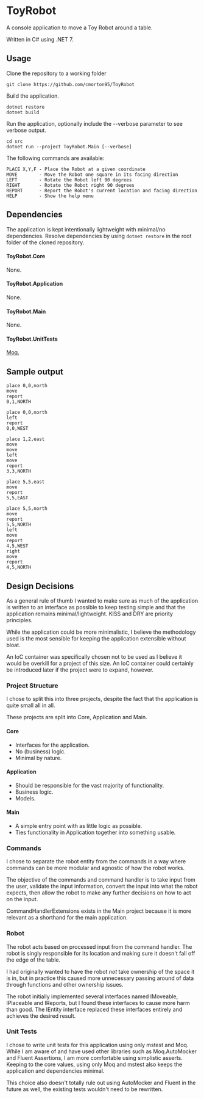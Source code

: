 # ToyRobot
A console application to move a Toy Robot around a table.

Written in C# using .NET 7.

## Usage
Clone the repository to a working folder  
```
git clone https://github.com/cmorton95/ToyRobot  
```
Build the application.
```
dotnet restore
dotnet build
```
Run the application, optionally include the --verbose parameter to see verbose output.  
```
cd src
dotnet run --project ToyRobot.Main [--verbose]  
```

The following commands are available:
```
PLACE X,Y,F - Place the Robot at a given coordinate  
MOVE        - Move the Robot one square in its facing direction  
LEFT        - Rotate the Robot left 90 degrees  
RIGHT       - Rotate the Robot right 90 degrees  
REPORT      - Report the Robot's current location and facing direction  
HELP        - Show the help menu  
```

## Dependencies

The application is kept intentionally lightweight with minimal/no dependencies. 
Resolve dependencies by using ```dotnet restore``` in the root folder of the cloned repository.  

#### ToyRobot.Core
None.  

#### ToyRobot.Application
None.  

#### ToyRobot.Main
None.  

#### ToyRobot.UnitTests
[Moq.](https://www.nuget.org/packages/Moq)

## Sample output
```
place 0,0,north
move
report
0,1,NORTH
```
```
place 0,0,north
left
report
0,0,WEST
```
```
place 1,2,east
move
move
left
move
report
3,3,NORTH
```
```
place 5,5,east
move
report
5,5,EAST
```
```
place 5,5,north
move
report
5,5,NORTH
left
move
report
4,5,WEST
right
move
report
4,5,NORTH
```

## Design Decisions

As a general rule of thumb I wanted to make sure as much of the application is written to an interface as possible to keep testing simple and that the application remains minimal/lightweight. KISS and DRY are priority principles.

While the application could be more minimalistic, I believe the methodology used is the most sensible for keeping the application extensible without bloat.

An IoC container was specifically chosen not to be used as I believe it would be overkill for a project of this size. An IoC container could certainly be introduced later if the project were to expand, however.

### Project Structure
I chose to split this into three projects, despite the fact that the application is quite small all in all.  

These projects are split into Core, Application and Main.  

#### Core
* Interfaces for the application. 
* No (business) logic. 
* Minimal by nature.
#### Application
* Should be responsible for the vast majority of functionality.
* Business logic.
* Models.
#### Main
* A simple entry point with as little logic as possible.
* Ties functionality in Application together into something usable.

### Commands
I chose to separate the robot entity from the commands in a way where commands can be more modular and agnostic of how the robot works.  

The objective of the commands and command handler is to take input from the user, validate the input information, convert the input into what the robot expects, then allow the robot to make any further decisions on how to act on the input.

CommandHandlerExtensions exists in the Main project because it is more relevant as a shorthand for the main application.

### Robot
The robot acts based on processed input from the command handler. The robot is singly responsible for its location and making sure it doesn't fall off the edge of the table.

I had originally wanted to have the robot *not* take ownership of the space it is in, but in practice this caused more unnecessary passing around of data through functions and other ownership issues.

The robot initially implemented several interfaces named IMoveable, IPlaceable and IReports, but I found these interfaces to cause more harm than good. The IEntity interface replaced these interfaces entirely and achieves the desired result.

### Unit Tests
I chose to write unit tests for this application using only mstest and Moq. While I am aware of and have used other libraries such as Moq.AutoMocker and Fluent Assertions, I am more comfortable using simplistic asserts. Keeping to the core values, using only Moq and mstest also keeps the application and dependencies minimal.

This choice also doesn't totally rule out using AutoMocker and Fluent in the future as well, the existing tests wouldn't need to be rewritten.